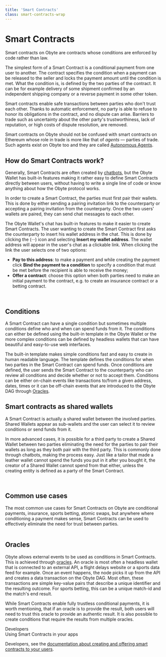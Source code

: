 ```yaml
---
title: 'Smart Contracts'
class: smart-contracts-wrap
---
```


# Smart Contracts
<div class="sub-block">
    Smart contracts on Obyte are contracts whose conditions are enforced by code rather than law.
</div>
<div class="sub-text-block">
    <p>
        The simplest form of a Smart Contract is a conditional payment from one user to another. The contract 
        specifies the condition when a payment can be released to the seller and locks the payment amount until the 
        condition is met. What the condition is, is defined by the two parties of the contract. It can be for example 
        delivery of some shipment confirmed by an independent shipping company or a reverse payment in some other token.
    </p>
    <p>
        Smart contracts enable safe transactions between parties who don't trust each other. Thanks to automatic 
        enforcement, no party is able to refuse to honor its obligations in the contract, and no dispute can arise. 
        Barriers to trade such as uncertainty about the other party's trustworthiness, lack of reputation, 
        or high costs of dispute resolution, are removed.</p>
    <p>
        Smart contracts on Obyte should not be confused with smart contracts on Ethereum whose role in trade is more 
        like that of <i>agents</i> &mdash; parties of trade. Such agents exist on Obyte too and they are called 
        <a href="/platform/autonomous-agents">Autonomous Agents</a>.
    </p>
</div>

## How do Smart Contracts work?
<div class="flex-block one">
    <div class="info-block">
        <p>Generally, Smart Contracts are often created by <a href="/platform/chatbots">chatbots</a>, but the Obyte Wallet has built-in features making it rather easy to define Smart Contracts directly between users, without having to write a single line of code or know anything about how the Obyte protocol works.</p>
        <p>In order to create a Smart Contract, the parties must first pair their wallets. This is done by either sending a pairing invitation link to the counterparty or accepting a pairing invitation from the counterparty. Once the two users' wallets are paired, they can send chat messages to each other.</p>
        <p>The Obyte Wallet's chat has built-in features to make it easier to create Smart Contracts. The user wanting to create the Smart Contract first asks the counterparty to insert his wallet address in the chat. This is done by clicking the (···) icon and selecting <b>Insert my wallet address</b>. The wallet address will appear in the user's chat as a clickable link. When clicking the link the user selects one of two options:</p>
        <ul>
            <li><b>Pay to this address</b>: to make a payment and while creating the payment click <b>Bind the payment to a condition</b> to specify a condition that must be met before the recipient is able to receive the money;</li>
            <li><b>Offer a contract</b>: choose this option when both parties need to make an initial payment to the contract, e.g. to create an insurance contract or a betting contract.</li>
        </ul>
    </div>
    <div class="img-block">
        <img src="/user/themes/obyte/assets/smart-contracts/img1.png" alt="">
    </div>
</div>

<div class="flex-block two">
    <div class="img-block">
        <img src="/user/themes/obyte/assets/smart-contracts/img2.png" alt="">
        <img class="mobile" src="/user/themes/obyte/assets/smart-contracts/img2-mob.png" alt="">
    </div>
    <div class="info-block">
        <h2>Conditions</h2>
        <p>
            A Smart Contract can have a single condition but sometimes multiple conditions define who and when can spend funds from it. The conditions can either be defined using the built-in template in the Obyte Wallet or the more complex conditions can be defined by headless wallets that can have beautiful and easy-to-use web interfaces.
        </p>
        <p>
            The built-in template makes simple conditions fast and easy to create in human readable language. The template defines the conditions for when two parties in the Smart Contract can spend funds. Once conditions are defined, the user sends the Smart Contract to the counterparty who can review all conditions and decide whether or not to accept them. Conditions can be either on-chain events like transactions to/from a given address, dates, times or it can be off-chain events that are introduced to the Obyte DAG through <a href="/platform/oracles">Oracles</a>.
        </p>
    </div>
</div>

<div class="flex-block three">
    <div class="info-block">
        <h2>Smart contracts as shared wallets</h2>
        <p>
            A Smart Contract is actually a shared wallet between the involved parties. Shared Wallets appear as sub-wallets and the user can select it to review conditions or send funds from it. 
        </p>
        <p>
            In more advanced cases, it is possible for a third party to create a Shared Wallet between two parties eliminating the need for the parties to pair their wallets as long as they both pair with the third party. This is commonly done through chatbots, making the process easy. Just like a tailor that made a leather wallet cannot spend the funds you put in it after you bought it, the creator of a Shared Wallet cannot spend from that either, unless the creating entity is defined as a party of the Smart Contract.
        </p>
    </div>
    <div class="img-block">
        <img src="/user/themes/obyte/assets/smart-contracts/img3.png" alt="">
        <img class="mobile" src="/user/themes/obyte/assets/smart-contracts/img3-mob.png" alt="">
    </div>
</div>

## Common use cases
The most common use cases for Smart Contracts on Obyte are conditional payments, insurance, sports betting, atomic swaps, but anywhere where conditioning a payment makes sense, Smart Contracts can be used to effectively eliminate the need for trust between parties.
<br>
<br>

## Oracles
Obyte allows external events to be used as conditions in Smart Contracts. This is achieved through [oracles](/platform/oracles). An oracle is most often a headless wallet that is connected to an external API, a flight delays website or a sports data feed for example. Once an event happens, the node picks it up from the API and creates a data transaction on the Obyte DAG. Most often, these transactions are simple key-value pairs that describe a unique identifier and the resulting outcome. For sports betting, this can be a unique match-id and the match's end result. 

While Smart Contracts enable fully trustless conditional payments, it is worth mentioning, that if an oracle is to provide the result, both users will need to trust this oracle to provide an authentic result. It is also possible to create conditions that require the results from multiple oracles.

<div class="dev-blog">
    <div class="dev-img-block">
        <img src="/user/themes/obyte/assets/chatbots/doc.svg" alt="">
    </div>
    <div class="info-block">
        <div class="cat">Developers</div>
        <div class="title">Using Smart Contracts in your apps</div>
        <p>
            Developers, see the <a href="https://developer.obyte.org/contracts/smart-contracts">documentation about creating and offering smart contracts to your users</a>.
        </p>
    </div>
</div>


